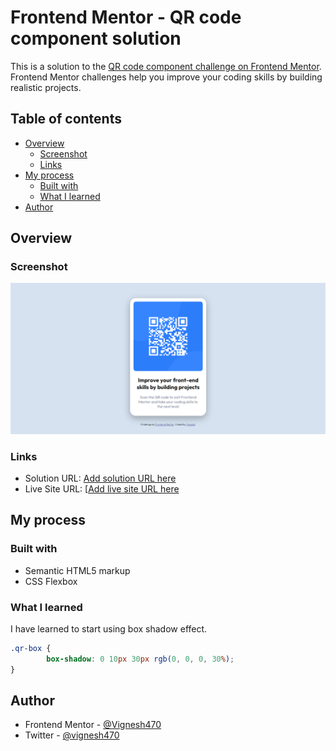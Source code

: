 # Frontend Mentor - QR code component solution

This is a solution to the [QR code component challenge on Frontend Mentor](https://www.frontendmentor.io/challenges/qr-code-component-iux_sIO_H). Frontend Mentor challenges help you improve your coding skills by building realistic projects. 

## Table of contents

- [Overview](#overview)
  - [Screenshot](#screenshot)
  - [Links](#links)
- [My process](#my-process)
  - [Built with](#built-with)
  - [What I learned](#what-i-learned)
- [Author](#author)

## Overview

### Screenshot

![](./design/My%20solution.PNG)

### Links

- Solution URL: [Add solution URL here](https://your-solution-url.com)
- Live Site URL: [[Add live site URL here](https://vignesh470.github.io/QR-code-component/)

## My process

### Built with

- Semantic HTML5 markup
- CSS Flexbox

### What I learned

I have learned to start using box shadow effect.

```css
.qr-box {
        box-shadow: 0 10px 30px rgb(0, 0, 0, 30%);
}
```

## Author

- Frontend Mentor - [@Vignesh470](https://www.frontendmentor.io/profile/Vignesh470)
- Twitter - [@vignesh470](https://www.twitter.com/vignesh470)

